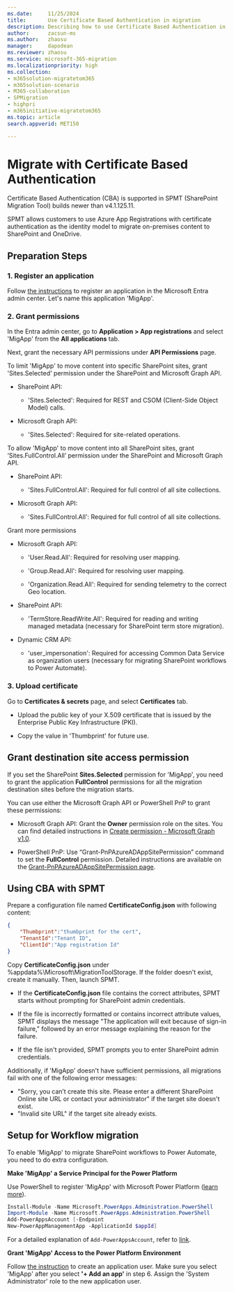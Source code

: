 ```yaml
---
ms.date:     11/25/2024
title:       Use Certificate Based Authentication in migration
description: Describing how to use Certificate Based Authentication in migration.
author:      zacsun-ms
ms.author:   zhaosu
manager:     dapodean
ms.reviewer: zhaosu
ms.service: microsoft-365-migration
ms.localizationpriority: high
ms.collection: 
- m365solution-migratetom365
- m365solution-scenario
- M365-collaboration
- SPMigration
- highpri
- m365initiative-migratetom365
ms.topic: article
search.appverid: MET150

---
```


# Migrate with Certificate Based Authentication

Certificate Based Authentication (CBA) is supported in SPMT (SharePoint Migration Tool) builds newer than v4.1.125.11.

SPMT allows customers to use Azure App Registrations with certificate authentication as the identity model to migrate on-premises content to SharePoint and OneDrive.

## Preparation Steps

### 1. Register an application

Follow [the instructions](/entra/identity-platform/quickstart-register-app?tabs=certificate) to register an application in the Microsoft Entra admin center. Let's name this application 'MigApp'.

### 2. Grant permissions

In the Entra admin center, go to **Application > App registrations** and select 'MigApp' from the **All applications** tab.

Next, grant the necessary API permissions under **API Permissions** page.

To limit 'MigApp' to move content into specific SharePoint sites, grant 'Sites.Selected' permission under the SharePoint and Microsoft Graph API.

- SharePoint API:

  - 'Sites.Selected': Required for REST and CSOM (Client-Side Object Model) calls.

- Microsoft Graph API:

  - 'Sites.Selected': Required for site-related operations.

To allow 'MigApp' to move content into all SharePoint sites, grant ‘Sites.FullControl.All’ permission under the SharePoint and Microsoft Graph API.

- SharePoint API:

  - 'Sites.FullControl.All': Required for full control of all site collections.

- Microsoft Graph API:

  - 'Sites.FullControl.All': Required for full control of all site collections.

Grant more permissions

- Microsoft Graph API:

  - 'User.Read.All': Required for resolving user mapping.

  - 'Group.Read.All': Required for resolving user mapping.

  - 'Organization.Read.All': Required for sending telemetry to the correct Geo location.

- SharePoint API:

  - 'TermStore.ReadWrite.All': Required for reading and writing managed metadata (necessary for SharePoint term store migration).

- Dynamic CRM API:

  - 'user_impersonation': Required for accessing Common Data Service as organization users (necessary for migrating SharePoint workflows to Power Automate).

### 3. Upload certificate

 Go to **Certificates & secrets** page, and select **Certificates** tab.

- Upload the public key of your X.509 certificate that is issued by the Enterprise Public Key Infrastructure (PKI).

- Copy the value in 'Thumbprint' for future use.

## Grant destination site access permission

If you set the SharePoint **Sites.Selected** permission for 'MigApp', you need to grant the application  **FullControl** permissions for all the migration destination sites before the migration starts.

You can use either the Microsoft Graph API or PowerShell PnP to grant these permissions:

- Microsoft Graph API: Grant the **Owner** permission role on the sites. You can find detailed instructions in [Create permission - Microsoft Graph v1.0](/graph/api/site-post-permissions?view=graph-rest-1.0&tabs=http).

- PowerShell PnP: Use “Grant-PnPAzureADAppSitePermission” command to set the **FullControl** permission. Detailed instructions are available on the [Grant-PnPAzureADAppSitePermission page](https://pnp.github.io/powershell/cmdlets/Grant-PnPAzureADAppSitePermission.html).

## Using CBA with SPMT

Prepare a configuration file named **CertificateConfig.json** with following content:

```json
{
    "Thumbprint":"thumbprint for the cert",
    "TenantId":"Tenant ID",
    "ClientId":"App registration Id"
}
```

Copy **CertificateConfig.json** under %appdata%\Microsoft\MigrationToolStorage. If the folder doesn't exist, create it manually. Then, launch SPMT.

- If the **CertificateConfig.json** file contains the correct attributes, SPMT starts without prompting for SharePoint admin credentials.

- If the file is incorrectly formatted or contains incorrect attribute values, SPMT displays the message "The application will exit because of sign-in failure," followed by an error message explaining the reason for the failure.

- If the file isn't provided, SPMT prompts you to enter SharePoint admin credentials.

Additionally, if 'MigApp' doesn't have sufficient permissions, all migrations fail with one of the following error messages:
- "Sorry, you can’t create this site. Please enter a different SharePoint Online site URL or contact your administrator" if the target site doesn't exist.
- "Invalid site URL" if the target site already exists.

## Setup for Workflow migration

To enable 'MigApp' to migrate SharePoint workflows to Power Automate, you need to do extra configuration.

**Make 'MigApp' a Service Principal for the Power Platform**

Use PowerShell to register 'MigApp' with Microsoft Power Platform ([learn more](/power-platform/admin/powershell-create-service-principal)).

```powershell
Install-Module -Name Microsoft.PowerApps.Administration.PowerShell
Import-Module -Name Microsoft.PowerApps.Administration.PowerShell
Add-PowerAppsAccount [-Endpoint 
New-PowerAppManagementApp -ApplicationId $appId]
```

For a detailed explanation of `Add-PowerAppsAccount`, refer to [link](/powershell/module/microsoft.powerapps.administration.powershell/add-powerappsaccount?view=pa-ps-latest).

**Grant 'MigApp' Access to the Power Platform Environment**

Follow [the instruction](/power-platform/admin/manage-application-users) to create an application user. Make sure you select 'MigApp' after you select **'+ Add an app'** in step 6. Assign the 'System Administrator' role to the new application user.

